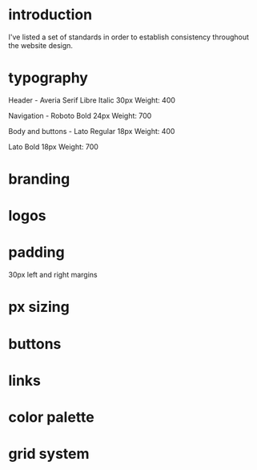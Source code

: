 # introduction

I've listed a set of standards in order to establish consistency throughout the website design. 

# typography

Header - Averia Serif Libre Italic 30px Weight: 400

Navigation - Roboto Bold 24px Weight: 700

Body and buttons - Lato Regular 18px Weight: 400

Lato Bold 18px Weight: 700



# branding


# logos


# padding

30px left and right margins

# px sizing



# buttons


# links


# color palette


# grid system

